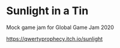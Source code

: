 # Sunlight in a Tin
Mock game jam for Global Game Jam 2020

https://qwertyprophecy.itch.io/sunlight

